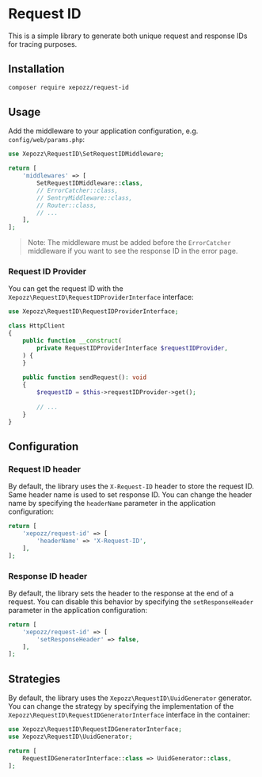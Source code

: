 # Request ID

This is a simple library to generate both unique request and response IDs for tracing purposes.

## Installation

```bash
composer require xepozz/request-id
```

## Usage

Add the middleware to your application configuration, e.g. `config/web/params.php`:

```php
use Xepozz\RequestID\SetRequestIDMiddleware;

return [
    'middlewares' => [
        SetRequestIDMiddleware::class,
        // ErrorCatcher::class,
        // SentryMiddleware::class,
        // Router::class,
        // ...
    ],
];
```

> Note: The middleware must be added before the `ErrorCatcher` middleware if you want to see the response ID in the error page. 


### Request ID Provider

You can get the request ID with the `Xepozz\RequestID\RequestIDProviderInterface` interface:

```php
use Xepozz\RequestID\RequestIDProviderInterface;

class HttpClient
{
    public function __construct(
        private RequestIDProviderInterface $requestIDProvider,
    ) {
    }
    
    public function sendRequest(): void
    {
        $requestID = $this->requestIDProvider->get();
        
        // ...
    }
}
```

## Configuration

### Request ID header

By default, the library uses the `X-Request-ID` header to store the request ID. Same header name is used to set response ID.
You can change the header name by specifying the `headerName` parameter in the application configuration:

```php
return [
    'xepozz/request-id' => [
        'headerName' => 'X-Request-ID',
    ],
];
```

### Response ID header

By default, the library sets the header to the response at the end of a request.
You can disable this behavior by specifying the `setResponseHeader` parameter in the application configuration:

```php
return [
    'xepozz/request-id' => [
        'setResponseHeader' => false,
    ],
];
```

## Strategies

By default, the library uses the `Xepozz\RequestID\UuidGenerator` generator.
You can change the strategy by specifying the implementation of the `Xepozz\RequestID\RequestIDGeneratorInterface`
interface in the container:

```php
use Xepozz\RequestID\RequestIDGeneratorInterface;
use Xepozz\RequestID\UuidGenerator;

return [
    RequestIDGeneratorInterface::class => UuidGenerator::class,
];
```


